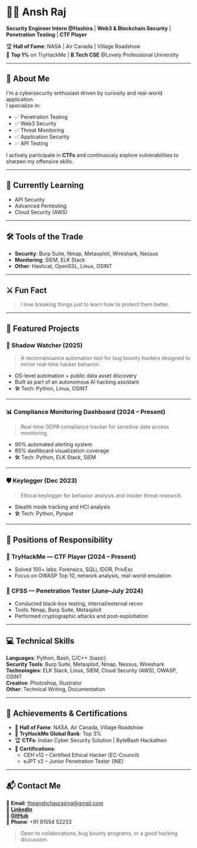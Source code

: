 # 👨‍💻 Ansh Raj

**Security Engineer Intern @Hashira** | **Web3 & Blockchain Security** | **Penetration Testing** | **CTF Player**

🏆 **Hall of Fame**: NASA | Air Canada | Village Roadshow  
📍 **Top 1%** on TryHackMe | **B.Tech CSE** @Lovely Professional University  

---

## 👋 About Me

I'm a cybersecurity enthusiast driven by curiosity and real-world application.  
I specialize in:

- ✅ Penetration Testing  
- ✅ Web3 Security  
- ✅ Threat Monitoring  
- ✅ Application Security  
- ✅ API Testing

I actively participate in **CTFs** and continuously explore vulnerabilities to sharpen my offensive skills.

---

## 🌱 Currently Learning

- API Security  
- Advanced Pentesting  
- Cloud Security (AWS)

---

## 🛠️ Tools of the Trade

- **Security**: Burp Suite, Nmap, Metasploit, Wireshark, Nessus  
- **Monitoring**: SIEM, ELK Stack  
- **Other**: Hashcat, OpenSSL, Linux, OSINT  

---

## ⚔️ Fun Fact

> I love breaking things just to learn how to protect them better.

---

## 💼 Featured Projects

### 🔐 Shadow Watcher (2025)
> A reconnaissance automation tool for bug bounty hunters designed to mirror real-time hacker behavior.

- OS-level automation + public data asset discovery  
- Built as part of an autonomous AI hacking assistant  
- 🛠 Tech: Python, Linux, OSINT

---

### 📊 Compliance Monitoring Dashboard (2024 – Present)
> Real-time GDPR compliance tracker for sensitive data access monitoring.

- 90% automated alerting system  
- 85% dashboard visualization coverage  
- 🛠 Tech: Python, ELK Stack, SIEM

---

### 🛡️ Keylogger (Dec 2023)
> Ethical keylogger for behavior analysis and insider threat research.

- Stealth mode tracking and HCI analysis  
- 🛠 Tech: Python, Pynput

---

## 🔰 Positions of Responsibility

### 🏴 TryHackMe — CTF Player (2024 – Present)
- Solved 100+ labs: Forensics, SQLi, IDOR, PrivEsc  
- Focus on OWASP Top 10, network analysis, real-world emulation

### 🧪 CFSS — Penetration Tester (June–July 2024)
- Conducted black-box testing, internal/external recon  
- Tools: Nmap, Burp Suite, Metasploit  
- Performed cryptographic attacks and post-exploitation

---

## 💻 Technical Skills

**Languages**: Python, Bash, C/C++ (basic)  
**Security Tools**: Burp Suite, Metasploit, Nmap, Nessus, Wireshark  
**Technologies**: ELK Stack, Linux, SIEM, Cloud Security (AWS), OWASP, OSINT  
**Creative**: Photoshop, Illustrator  
**Other**: Technical Writing, Documentation

---

## 🏅 Achievements & Certifications

- 👑 **Hall of Fame**: NASA, Air Canada, Village Roadshow  
- 🥇 **TryHackMe Global Rank**: Top 3%  
- 🏆 **CTFs**: Indian Cyber Security Solution | ByteBash Hackathon  
- 📜 **Certifications**:
  - CEH v12 – Certified Ethical Hacker (EC-Council)  
  - eJPT v2 – Junior Penetration Tester (INE)

---

## 📬 Contact Me

📧 **Email**: theanshchaurasiya@gmail.com  
🔗 [**LinkedIn**](https://linkedin.com/in/YOURUSERNAME)  
🐙 [**GitHub**](https://github.com/YOURUSERNAME)  
📱 **Phone**: +91 91554 52233  

> Open to collaborations, bug bounty programs, or a good hacking discussion.
